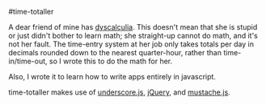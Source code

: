 #time-totaller

A dear friend of mine has [dyscalculia](https://en.wikipedia.org/wiki/Dyscalculia). This doesn't mean that she is stupid or just didn't bother to learn math; she straight-up cannot do math, and it's not her fault. The time-entry system at her job only takes totals per day in decimals rounded down to the nearest quarter-hour, rather than time-in/time-out, so I wrote this to do the math for her.

Also, I wrote it to learn how to write apps entirely in javascript.

time-totaller makes use of [underscore.js](http://documentcloud.github.com/underscore/), [jQuery](http://jquery.com), and [mustache.js](https://github.com/janl/mustache.js).

